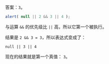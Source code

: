 答案：`3`。

```js run
alert( null || 2 && 3 || 4 );
```

与运算 `&&` 的优先级比 `||` 高，所以它第一个被执行。

结果是 `2 && 3 = 3`，所以表达式变成了：

```
null || 3 || 4
```

现在的结果就是第一个真值： `3`。

